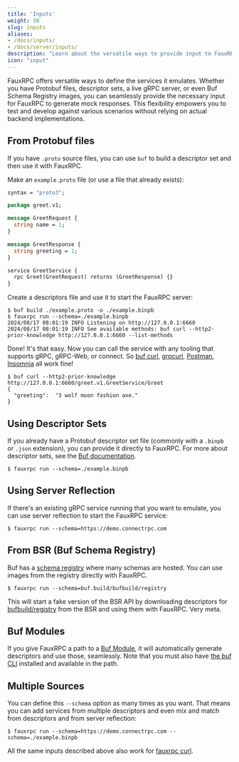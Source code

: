```yaml
---
title: 'Inputs'
weight: 30
slug: inputs
aliases:
- /docs/inputs/
- /docs/server/inputs/
description: "Learn about the versatile ways to provide input to FauxRPC, including Protobuf files, descriptor sets, server reflection, and the Buf Schema Registry."
icon: "input"
---
```


FauxRPC offers versatile ways to define the services it emulates. Whether you have Protobuf files, descriptor sets, a live gRPC server, or even Buf Schema Registry images, you can seamlessly provide the necessary input for FauxRPC to generate mock responses. This flexibility empowers you to test and develop against various scenarios without relying on actual backend implementations.

## From Protobuf files
If you have `.proto` source files, you can use `buf` to build a descriptor set and then use it with FauxRPC.

Make an `example.proto` file (or use a file that already exists):
```protobuf
syntax = "proto3";

package greet.v1;

message GreetRequest {
  string name = 1;
}

message GreetResponse {
  string greeting = 1;
}

service GreetService {
  rpc Greet(GreetRequest) returns (GreetResponse) {}
}
```

Create a descriptors file and use it to start the FauxRPC server:
```shell
$ buf build ./example.proto -o ./example.binpb
$ fauxrpc run --schema=./example.binpb
2024/08/17 08:01:19 INFO Listening on http://127.0.0.1:6660
2024/08/17 08:01:19 INFO See available methods: buf curl --http2-prior-knowledge http://127.0.0.1:6660 --list-methods
```
Done! It's that easy. Now you can call the service with any tooling that supports gRPC, gRPC-Web, or connect. So [buf curl](https://buf.build/docs/reference/cli/buf/curl), [grpcurl](https://github.com/fullstorydev/grpcurl), [Postman](https://www.postman.com/), [Insomnia](https://insomnia.rest/) all work fine!

```shell
$ buf curl --http2-prior-knowledge http://127.0.0.1:6660/greet.v1.GreetService/Greet
{
  "greeting":  "3 wolf moon fashion axe."
}
```

## Using Descriptor Sets
If you already have a Protobuf descriptor set file (commonly with a `.binpb` or `.json` extension), you can provide it directly to FauxRPC. For more about descriptor sets, see the [Buf documentation](https://buf.build/docs/reference/descriptors).

```shell
$ fauxrpc run --schema=./example.binpb
```

## Using Server Reflection
If there's an existing gRPC service running that you want to emulate, you can use server reflection to start the FauxRPC service:
```shell
$ fauxrpc run --schema=https://demo.connectrpc.com
```

## From BSR (Buf Schema Registry)
Buf has a [schema registry](https://buf.build/product/bsr) where many schemas are hosted. You can use images from the registry directly with FauxRPC.

```shell
$ fauxrpc run --schema=buf.build/bufbuild/registry
```

This will start a fake version of the BSR API by downloading descriptors for [bufbuild/registry](https://buf.build/bufbuild/registry) from the BSR and using them with FauxRPC. Very meta.

## Buf Modules
If you give FauxRPC a path to a [Buf Module](https://buf.build/docs/cli/modules-workspaces/), it will automatically generate descriptors and use those, seamlessly. Note that you must also have [the buf CLI](https://buf.build/product/cli) installed and available in the path.

## Multiple Sources
You can define this `--schema` option as many times as you want. That means you can add services from multiple descriptors and even mix and match from descriptors and from server reflection:
```shell
$ fauxrpc run --schema=https://demo.connectrpc.com --schema=./example.binpb
```

All the same inputs described above also work for [fauxrpc curl](/docs/fauxrpc-curl/).
